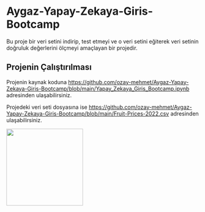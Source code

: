 # Aygaz-Yapay-Zekaya-Giris-Bootcamp

Bu proje bir veri setini indirip, test etmeyi ve o veri setini eğiterek veri setinin doğruluk değerlerini ölçmeyi amaçlayan bir projedir.

## Projenin Çalıştırılması

Projenin kaynak koduna https://github.com/ozay-mehmet/Aygaz-Yapay-Zekaya-Giris-Bootcamp/blob/main/Yapay_Zekaya_Giris_Bootcamp.ipynb adresinden ulaşabilirsiniz. 

Projedeki veri seti dosyasına ise https://github.com/ozay-mehmet/Aygaz-Yapay-Zekaya-Giris-Bootcamp/blob/main/Fruit-Prices-2022.csv adresinden ulaşabilirsiniz.  

<img src="https://github.com/ozay-mehmet/Aygaz-Yapay-Zekaya-Giris-Bootcamp/issues/1" width="200">
